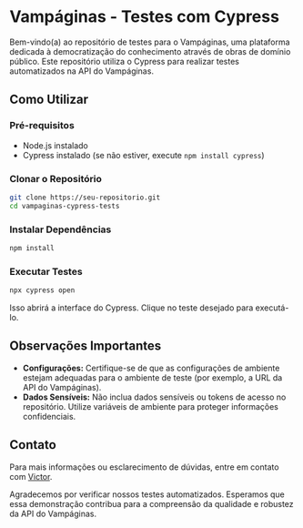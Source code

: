 # Vampáginas - Testes com Cypress

Bem-vindo(a) ao repositório de testes para o Vampáginas, uma plataforma dedicada à democratização do conhecimento através de obras de domínio público. Este repositório utiliza o Cypress para realizar testes automatizados na API do Vampáginas.

## Como Utilizar

### Pré-requisitos

- Node.js instalado
- Cypress instalado (se não estiver, execute `npm install cypress`)

### Clonar o Repositório

```bash
git clone https://seu-repositorio.git
cd vampaginas-cypress-tests
```

### Instalar Dependências

```bash
npm install
```

### Executar Testes

```bash
npx cypress open
```

Isso abrirá a interface do Cypress. Clique no teste desejado para executá-lo.

## Observações Importantes

- **Configurações:** Certifique-se de que as configurações de ambiente estejam adequadas para o ambiente de teste (por exemplo, a URL da API do Vampáginas).
- **Dados Sensíveis:** Não inclua dados sensíveis ou tokens de acesso no repositório. Utilize variáveis de ambiente para proteger informações confidenciais.

## Contato

Para mais informações ou esclarecimento de dúvidas, entre em contato com [Victor](mailto:victma2001@gmail.com).

Agradecemos por verificar nossos testes automatizados. Esperamos que essa demonstração contribua para a compreensão da qualidade e robustez da API do Vampáginas.
